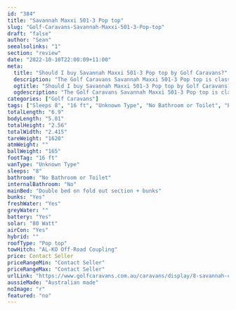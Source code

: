 ```yaml
---
id: "384"
title: "Savannah Maxxi 501-3 Pop top"
slug: "Golf-Caravans-Savannah-Maxxi-501-3-Pop-top"
draft: "false"
author: "Sean"
seealsolinks: "1"
section: "review"
date: "2022-10-10T22:00:09+11:00"
meta:
  title: "Should I buy Savannah Maxxi 501-3 Pop top by Golf Caravans?"
  description: "The Golf Caravans Savannah Maxxi 501-3 Pop top is classed as Unknown Type, and sleeps 8 people. It is Australian made and comes in at 16 ft. It generally has No Bathroom or Toilet."
  ogtitle: "Should I buy Savannah Maxxi 501-3 Pop top by Golf Caravans?"
  ogdescription: "The Golf Caravans Savannah Maxxi 501-3 Pop top is classed as Unknown Type, and sleeps 8 people. It is Australian made and comes in at 16 ft. It generally has No Bathroom or Toilet."
categories: ["Golf Caravans"]
tags: ["Sleeps 8", "16 ft", "Unknown Type", "No Bathroom or Toilet", "Pop top", "Price Unknown", "Australian made"]
totalLength: "6.9"
bodyLength: "5.01"
totalHeight: "2.56"
totalWidth: "2.415"
tareWeight: "1620"
atmWeight: ""
ballWeight: "165"
footTag: "16 ft"
vanType: "Unknown Type"
sleeps: "8"
bathroom: "No Bathroom or Toilet"
internalBathroom: "No"
mainBed: "Double bed on fold out section + bunks"
bunks: "Yes"
freshWater: "Yes"
greyWater: ""
battery: "Yes"
solar: "80 Watt"
airCon: "Yes"
hybrid: ""
roofType: "Pop top"
towHitch: "AL-KO Off-Road Coupling"
price: Contact Seller
priceRangeMin: "Contact Seller"
priceRangeMax: "Contact Seller"
urlLink: "https://www.golfcaravans.com.au/caravans/display/8-savannah-caravan-range-/"
aussieMade: "Australian made"
noImage: "r"
featured: "no"
---
```

